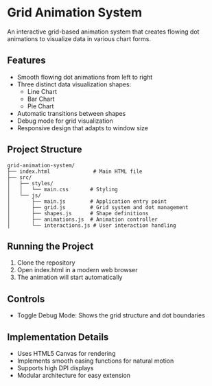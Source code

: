 # Grid Animation System

An interactive grid-based animation system that creates flowing dot animations to visualize data in various chart forms.

## Features

- Smooth flowing dot animations from left to right
- Three distinct data visualization shapes:
  - Line Chart
  - Bar Chart
  - Pie Chart
- Automatic transitions between shapes
- Debug mode for grid visualization
- Responsive design that adapts to window size

## Project Structure

```
grid-animation-system/
├── index.html              # Main HTML file
├── src/
│   ├── styles/
│   │   └── main.css       # Styling
│   └── js/
│       ├── main.js        # Application entry point
│       ├── grid.js        # Grid system and dot management
│       ├── shapes.js      # Shape definitions
│       ├── animations.js  # Animation controller
│       └── interactions.js # User interaction handling
```

## Running the Project

1. Clone the repository
2. Open index.html in a modern web browser
3. The animation will start automatically

## Controls

- Toggle Debug Mode: Shows the grid structure and dot boundaries

## Implementation Details

- Uses HTML5 Canvas for rendering
- Implements smooth easing functions for natural motion
- Supports high DPI displays
- Modular architecture for easy extension
